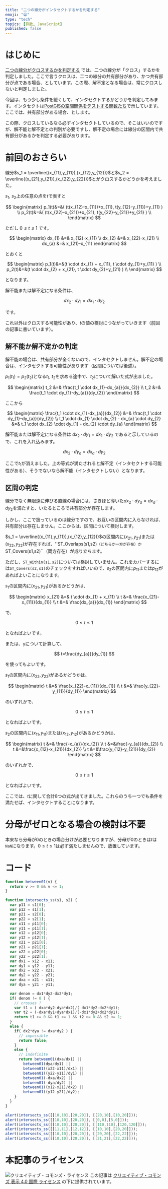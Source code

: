 ```yaml
---
title: "二つの線分がインタセクトするかを判定する"
emoji: "😀"
type: "tech"
topics: [算数, JavaScript]
published: false
---
```

# はじめに

[二つの線分がクロスするかを判定する](0038-js-crosses) では、二つの線分が「クロス」するかを判定しました。ここで言うクロスは、二つの線分の共有部分があり、かつ共有部分が点である場合、としています。この際、解不定となる場合は、常にクロスしないと判定しました。

今回は、もう少し条件を緩くして、インタセクトするかどうかを判定してみます。インタセクトは[PostGISの空間関係をテストする関数たち](https://zenn.dev/boiledorange73/books/caea8d4c77dbba2e23a0/viewer/testing)で示しています。ここでは、共有部分がある場合、とします。

この際、クロスしているなら必ずインタセクトしているので、そこはいいのですが、解不能と解不定との判別が必要ですし、解不定の場合には線分の区間内で共有部分があるかを判定する必要があります。

# 前回のおさらい

線分$s_1 = \overline{(x_{11},y_{11}),(x_{12},y_{12})}$と$s_2 = \overline{(x_{21},y_{21}),(x_{22},y_{22})}$とがクロスするかどうかを考えました。

$s_1$, $s_2$上の任意の点を$t$で表すと

$$
\begin{matrix}
p_1(t)&=&( (t(x_{12}-x_{11})+x_{11}, t(y_{12}-y_{11})+y_{11} ) \\
p_2(t)&=&( (t(x_{22}-x_{21})+x_{21}, t(y_{22}-y_{21})+y_{21} ) \\
\end{matrix}
$$

ただし $0 \le t \le 1$ です。

$$
\begin{matrix}
dx_{1} &=& x_{12}-x_{11} \\
dx_{2} &=& x_{22}-x_{21} \\
dx_{a} &=& x_{21}-x_{11}
\end{matrix}
$$

とおくと

$$
\begin{matrix}
p_1(t)&=&(t \cdot dx_{1} + x_{11}, t \cdot dy_{1}+y_{11} ) \\
p_2(t)&=&(t \cdot dx_{2} + x_{21}, t \cdot dy_{2}+y_{21} ) \\
\end{matrix}
$$

となります。

解不能または解不定になる条件は、

$$
dx_{2} \cdot dy_{1} = dx_{1} \cdot dy_{2}
$$

です。

これ以外はクロスする可能性があり、$t$の値の検討につながっていきます（前回の記事に書いています）。

## 解不能か解不定かの判定

解不能の場合は、共有部分が全くないので、インタセクトしません。解不定の場合は、インタセクトする可能性があります（区間については後述）。

$p_1(t_1)=p_2(t_2)$となる$t_1$, $t_2$を求める途中で、$t_2$について解いた式が出ました。

$$
\begin{matrix}
t_2 &=& \frac{t_1 \cdot dx_{1}-dx_{a}}{dx_{2}} \\
t_2 &=& \frac{t_1 \cdot dy_{1}-dy_{a}}{dy_{2}}
\end{matrix}
$$

ここから

$$
\begin{matrix}
\frac{t_1 \cdot dx_{1}-dx_{a}}{dx_{2}} &=& \frac{t_1 \cdot dy_{1}-dy_{a}}{dy_{2}} \\
t_1 \cdot dx_{1} \cdot dy_{2} - dx_{a} \cdot dy_{2} &=& t_1 \cdot dx_{2} \cdot dy_{1} - dx_{2} \cdot dy_{a}
\end{matrix}
$$

解不能または解不定になる条件は $dx_{2} \cdot dy_{1} = dx_{1} \cdot dy_{2}$ であると示しているので、これを入れ込みます。

$$
dx_{2} \cdot dy_{a} = dx_{a} \cdot dy_{2}
$$

ここで$t_1$が消えました。上の等式が満たされると解不定（インタセクトする可能性がある）、そうでないなら解不能（インタセクトしない）となります。

## 区間の判定

線分でなく無限遠に伸びる直線の場合には、さきほど導いた$dx_{2} \cdot dy_{a} = dx_{a} \cdot dy_{2}$を満たすと、いたるところで共有部分が存在します。

しかし、ここで扱っているのは線分ですので、お互いの区間内に入らなければ、共有部分は存在しません。ここからは、区間について検討します。

$s_1 = \overline{(x_{11},y_{11}),(x_{12},y_{12})}$の区間内に$(x_{21}, y_{21})$または$(x_{22}, y_{22})$が存在すれば、''ST_Overlaps(s1,s2)``（どちらか一方が存在）か``ST_Covers(s1,s2)``（両方存在）が成り立ちます。

ただし、``ST_Within(s1,s2)``については検討していません。これをカバーするには``ST_Covers(s2,s1)``のチェックをすればいいので、$s_2$の区間内に$p_{11}$または$p_{12}$があればよいことになります。

$s_1$の区間内に$(x_{21}, y_{21})$があるかどうかは、

$$
\begin{matrix}
x_{21} &=& t \cdot dx_{1} + x_{11} \\
t &=& \frac{x_{21}-x_{11}}{dx_{1}} \\
t &=& \frac{dx_{a}}{dx_{1}}
\end{matrix}
$$

で、

$$
0 \le t \le 1
$$

となればよいです。

または、yについて計算して、

$$
t=\frac{dy_{a}}{dy_{1}}
$$

を使ってもよいです。

$s_1$の区間内に$(x_{22}, y_{22})$があるかどうかは、

$$
\begin{matrix}
t &=& \frac{x_{22}-x_{11}}{dx_{1}} \\
t &=& \frac{y_{22}-y_{11}}{dy_{1}}
\end{matrix}
$$

のいずれかで、

$$
0 \le t \le 1
$$

となればよいです。


$s_2$の区間内に$(x_{11}, y_{11})$または$(x_{12}, y_{12})$があるかどうかは、

$$
\begin{matrix}
t &=& \frac{-x_{a}}{dx_{2}} \\
t &=&\frac{-y_{a}}{dx_{2}} \\
t &=&\frac{x_{12}-x_{21}}{dx_{2}} \\
t &=&\frac{y_{12}-y_{21}}{dy_{2}}
\end{matrix}
$$


のいずれかで、

$$
0 \le t \le 1
$$

となればよいです。 

ここでは、$t$に関して合計8つの式が出てきました。これらのうち一つでも条件を満たせば、インタセクトすることになります。

# 分母がゼロとなる場合の検討は不要

本来なら分母が0のときの場合分けが必要となりますが、分母が0のときは$t$は``NaN``になります。$0 \le t \le 1$は必ず満たしませんので、放置しています。

# コード

```javascript
function between01(v) {
  return v >= 0 && v <= 1;
}

function intersects_ss(s1, s2) {
  var p11 = s1[0];
  var p12 = s1[1];
  var p21 = s2[0];
  var p22 = s2[1];
  var x11 = p11[0];
  var y11 = p11[1];
  var x12 = p12[0];
  var y12 = p12[1];
  var x21 = p21[0];
  var y21 = p21[1];
  var x22 = p22[0];
  var y22 = p22[1];
  var dx1 = x12 - x11;
  var dy1 = y12 - y11;
  var dx2 = x22 - x21;
  var dy2 = y22 - y21;
  var dxa = x21 - x11;
  var dya = y21 - y11;

  var denom = dx1*dy2-dx2*dy1;
  if( denom != 0 ) {
    // crosses ?
    var t1 = ( dxa*dy2-dya*dx2)/( dx1*dy2-dx2*dy1);
    var t2 = (-dxa*dy1+dya*dx1)/(-dx1*dy2+dx2*dy1);
    return t1 >= 0 && t1 <= 1 && t2 >= 0 && t2 <= 1;
  }
  else {
    if( dx2*dya != dxa*dy2 ) {
      // impossible
      return false;
    }
    else {
      // indefinite
      return between01(dxa/dx1) ||
        between01(dya/dy1) ||
        between01((x22-x11)/dx1) ||
        between01((y22-y11)/dy1) ||
        between01(-dxa/dx2) ||
        between01(-dya/dy2) ||
        between01((x12-x21)/dx2) ||
        between01((y12-y21)/dy2);
    }
  }
}

alert(intersects_ss([[10,10],[20,20]], [[20,10],[10,20]]));
alert(intersects_ss([[10,10],[20,20]], [[0,0],[5,0]]));
alert(intersects_ss([[10,10],[20,20]], [[110,110],[120,120]]));
alert(intersects_ss([[11,11],[12,12]], [[10,10],[20,20]]));
alert(intersects_ss([[10,10],[20,20]], [[20,20],[22,22]]));
alert(intersects_ss([[10,10],[20,20]], [[21,21],[22,22]]));
```

# 本記事のライセンス

![クリエイティブ・コモンズ・ライセンス](https://i.creativecommons.org/l/by/4.0/88x31.png)
この記事は [クリエイティブ・コモンズ 表示 4.0 国際 ライセンス](http://creativecommons.org/licenses/by/4.0/">) の下に提供されています。
